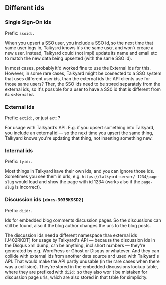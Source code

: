 

Different ids
--------------

### Single Sign-On ids

Prefix: `ssoid:`.

When you upsert a SSO user, you include a SSO id, so the next time that
same user logs in, Talkyard knows it's the same user, and won't create
a new user. Instead, Talkyard could (not impl) update its name and email
etc to match the new data being upserted (with the same SSO id).

In most cases, probably it'd worked fine to use the External Ids for this.
However, in some rare cases, Talkyard might be connected to a SSO system
that uses different user ids, than the external ids the API clients use
for those same users? Then, the SSO ids need to be stored separately from
the external ids, so it's possible for a user to have a SSO id that is
different from its external id.


### External ids

Prefix: `extid:`, or just `ext:`?

For usage with Talkyard's API. E.g. if you upsert something into Talkyard,
you include an external id — so the next time you upsert the same thing,
Talkyard knows you're updating that thing, not inserting something new.


### Internal ids

Prefix: `tyid:`.

Most things in Talkyard have their own ids, and you can ignore those ids.
Sometimes you see them in urls, e.g. `https://talkyard-server/-1234/page-slug`
would load and show the page with id 1234 (works also if the `page-slug`
is incorrect).


### Discussion ids `[docs-3035KSSD2]`

Prefix: `diid:`.

Ids for embedded blog comments discussion pages. So the discussions
can still be found, also if the blog author changes the urls to the blog posts.

The discussion ids need a different namespace than external ids [J402RKDT] for
usage by Talkyard's API — because the discussion ids in the Disqus xml dump,
can be anything, incl short numbers — they're generated by e.g. WordPress
or Ghost or Disqus or whatever. And they can collide with external
ids from another data source and used with Talkyard's API. That would
make the API partly unusable (in the rare cases when there was a collision).
They're stored in the embedded discussions lookup table, where they are prefixed
with `diid:` so they also won't be mistaken for discussion page urls, which
are also stored in that table for simplicity.
